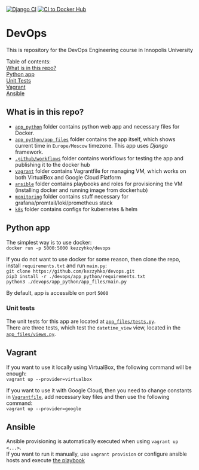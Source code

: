 [![Django CI](https://github.com/kezzyhko/devops/actions/workflows/django.yml/badge.svg)](https://github.com/kezzyhko/devops/actions/workflows/django.yml)
[![CI to Docker Hub](https://github.com/kezzyhko/devops/actions/workflows/dockerhub.yml/badge.svg)](https://github.com/kezzyhko/devops/actions/workflows/dockerhub.yml)


# DevOps

This is repository for the DevOps Engineering course in Innopolis University

Table of contents:  
[What is in this repo?](#what-is-in-this-repo)  
[Python app](#python-app)  
[Unit Tests](#unit-tests)  
[Vagrant](#vagrant)  
[Ansible](#ansible)  



## What is in this repo?

* [`app_python`](app_python) folder contains python web app and necessary files for Docker.  
* [`app_python/app_files`](app_python/app_files) folder contains the app itself, which shows current time in `Europe/Moscow` timezone. This app uses *Django* framework.  
* [`.github/workflows`](.github/workflows) folder contains workflows for testing the app and publishing it to the docker hub  
* [`vagrant`](vagrant) folder contains Vagrantfile for managing VM, which works on both VirtualBox and Google Cloud Platform  
* [`ansible`](ansible) folder contains playbooks and roles for provisioning the VM (installing docker and running image from dockerhub)  
* [`monitoring`](monitoring) folder contains stuff necessary for grafana/promtail/loki/prometheus stack  
* [`k8s`](k8s) folder contains configs for kubernetes & helm



## Python app

The simplest way is to use docker:  
`docker run -p 5000:5000 kezzyhko/devops`

If you do not want to use docker for some reason, then clone the repo, install `requirements.txt` and run `main.py`:  
`git clone https://github.com/kezzyhko/devops.git`  
`pip3 install -r ./devops/app_python/requirements.txt`  
`python3 ./devops/app_python/app_files/main.py`  

By default, app is accessible on port `5000`



### Unit tests

The unit tests for this app are located at [`app_files/tests.py`](app_files/tests.py).  
There are three tests, which test the `datetime_view` view, located in the [`app_files/views.py`](app_files/views.py).



## Vagrant

If you want to use it locally using VirtualBox, the following command will be enough:  
`vagrant up --provider=virtualbox`  

If you want to use it with Google Cloud, then you need to change constants in [`Vagrantfile`](vagrant/Vagrantfile), add necessary key files and then use the following command:  
`vagrant up --provider=google`  



## Ansible

Ansible provisioning is automatically executed when using `vagrant up <...>`.  
If you want to run it manually, use `vagrant provision` or configure ansible hosts and execute [the playbook](ansible/playbook.yml)
